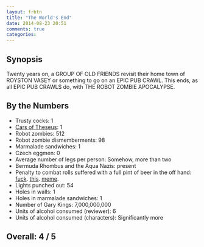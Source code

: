 ```yaml
---
layout: frbtn
title: "The World's End"
date: 2014-08-23 20:51
comments: true
categories: 
---
```


Synopsis
--------

Twenty years on, a GROUP OF OLD FRIENDS revisit their home town of ROYSTON VASEY or something to go on an EPIC PUB CRAWL. This ends, as all EPIC PUB CRAWLS do, with THE ROBOT ZOMBIE APOCALYPSE.

By the Numbers
--------------

* Trusty cocks: 1
* [Cars of Theseus](http://en.wikipedia.org/wiki/Ship_of_Theseus): 1
* Robot zombies: 512
* Robot zombie dismemberments: 98
* Marmalade sandwiches: 1
* Czech eggmen: 0
* Average number of legs per person: Somehow, more than two
* Bermuda Rhombus and the Aqua Nazis: present
* Penalty to combat rolls suffered with a full pint of beer in the off hand: [fuck](../shoot-em-up/). [this](../hellboy-ii-the-golden-army/). [meme](https://twitter.com/i_renton/status/191642136020656129).
* Lights punched out: 54
* Holes in walls: 1
* Holes in marmalade sandwiches: 1
* Number of Gary Kings: 7,000,000,000
* Units of alcohol consumed (reviewer): 6
* Units of alcohol consumed (characters): Significantly more

Overall: 4 / 5
--------------
